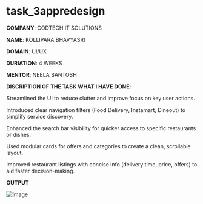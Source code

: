 # task_3appredesign

**COMPANY**: CODTECH IT SOLUTIONS

**NAME**: KOLLIPARA BHAVYASRI

**DOMAIN**: UI/UX

**DURIATION**: 4 WEEKS

**MENTOR**: NEELA SANTOSH

**DISCRIPTION OF THE TASK WHAT I HAVE DONE**:

Streamlined the UI to reduce clutter and improve focus on key user actions.

Introduced clear navigation filters (Food Delivery, Instamart, Dineout) to simplify service discovery.

Enhanced the search bar visibility for quicker access to specific restaurants or dishes.

Used modular cards for offers and categories to create a clean, scrollable layout.

Improved restaurant listings with concise info (delivery time, price, offers) to aid faster decision-making.


**OUTPUT**

![Image](https://github.com/user-attachments/assets/9e1c4dab-7f17-4830-95c3-9f87b87ed1a4)
